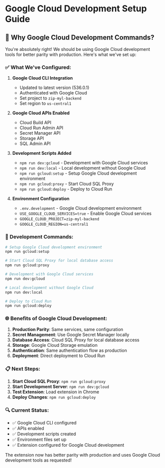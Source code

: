 # Google Cloud Development Setup Guide

## 🚀 Why Google Cloud Development Commands?

You're absolutely right! We should be using Google Cloud development tools for better parity with production. Here's what we've set up:

### ✅ **What We've Configured:**

1. **Google Cloud CLI Integration**
   - Updated to latest version (536.0.1)
   - Authenticated with Google Cloud
   - Set project to `zip-myl-backend`
   - Set region to `us-central1`

2. **Google Cloud APIs Enabled**
   - Cloud Build API
   - Cloud Run Admin API
   - Secret Manager API
   - Storage API
   - SQL Admin API

3. **Development Scripts Added**
   - `npm run dev:gcloud` - Development with Google Cloud services
   - `npm run dev:local` - Local development without Google Cloud
   - `npm run gcloud:setup` - Setup Google Cloud development environment
   - `npm run gcloud:proxy` - Start Cloud SQL Proxy
   - `npm run gcloud:deploy` - Deploy to Cloud Run

4. **Environment Configuration**
   - `.env.development` - Google Cloud development environment
   - `USE_GOOGLE_CLOUD_SERVICES=true` - Enable Google Cloud services
   - `GOOGLE_CLOUD_PROJECT=zip-myl-backend`
   - `GOOGLE_CLOUD_REGION=us-central1`

### 🔧 **Development Commands:**

```bash
# Setup Google Cloud development environment
npm run gcloud:setup

# Start Cloud SQL Proxy for local database access
npm run gcloud:proxy

# Development with Google Cloud services
npm run dev:gcloud

# Local development without Google Cloud
npm run dev:local

# Deploy to Cloud Run
npm run gcloud:deploy
```

### 🌐 **Benefits of Google Cloud Development:**

1. **Production Parity**: Same services, same configuration
2. **Secret Management**: Use Google Secret Manager locally
3. **Database Access**: Cloud SQL Proxy for local database access
4. **Storage**: Google Cloud Storage emulation
5. **Authentication**: Same authentication flow as production
6. **Deployment**: Direct deployment to Cloud Run

### 📋 **Next Steps:**

1. **Start Cloud SQL Proxy**: `npm run gcloud:proxy`
2. **Start Development Server**: `npm run dev:gcloud`
3. **Test Extension**: Load extension in Chrome
4. **Deploy Changes**: `npm run gcloud:deploy`

### 🔍 **Current Status:**

- ✅ Google Cloud CLI configured
- ✅ APIs enabled
- ✅ Development scripts created
- ✅ Environment files set up
- ✅ Extension configured for Google Cloud development

The extension now has better parity with production and uses Google Cloud development tools as requested!

